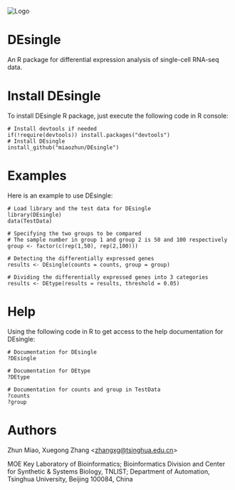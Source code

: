 ![Logo](http://wx2.sinaimg.cn/mw1024/611a7c1dly1fgbsd9b03lj20x00do75m.jpg)
# DEsingle
An R package for differential expression analysis of single-cell RNA-seq data.

# Install DEsingle
To install DEsingle R package, just execute the following code in R console:
```
# Install devtools if needed
if(!require(devtools)) install.packages("devtools")
# Install DEsingle
install_github("miaozhun/DEsingle")
```

# Examples
Here is an example to use DEsingle:
```
# Load library and the test data for DEsingle
library(DEsingle)
data(TestData)

# Specifying the two groups to be compared
# The sample number in group 1 and group 2 is 50 and 100 respectively
group <- factor(c(rep(1,50), rep(2,100)))

# Detecting the differentially expressed genes
results <- DEsingle(counts = counts, group = group)

# Dividing the differentially expressed genes into 3 categories
results <- DEtype(results = results, threshold = 0.05)
```
# Help
Using the following code in R to get access to the help documentation for DEsingle:
```
# Documentation for DEsingle
?DEsingle
```
```
# Documentation for DEtype
?DEtype
```
```
# Documentation for counts and group in TestData
?counts
?group
```
# Authors
Zhun Miao, Xuegong Zhang <<zhangxg@tsinghua.edu.cn>>

MOE Key Laboratory of Bioinformatics; Bioinformatics Division and Center for Synthetic & Systems Biology, TNLIST; Department of Automation, Tsinghua University, Beijing 100084, China
